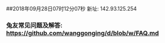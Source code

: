 ##2018年09月28日07时12分07秒 新址: 142.93.125.254
### 兔友常见问题及解答: https://github.com/wanggonging/d/blob/w/FAQ.md

